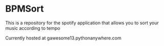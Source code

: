 # BPMSort
This is a repository for the spotify application that allows you to sort your music according to tempo

Currently hosted at gawesome13.pythonanywhere.com
